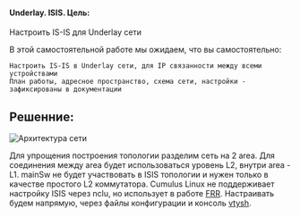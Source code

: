 #### Underlay. ISIS. Цель:

Настроить IS-IS для Underlay сети

В этой самостоятельной работе мы ожидаем, что вы самостоятельно:

    Настроить IS-IS в Underlay сети, для IP связанности между всеми устройствами
    План работы, адресное пространство, схема сети, настройки - зафиксированы в документации


## Решенние:

![Архитектура сети](https://github.com/Roman2dot0/training-otus/blob/master/ex3/isis.png)

Для упрощения построения топологии разделим сеть на 2 area. Для соединения между area будет использоваться уровень L2, внутри area - L1. mainSw не будет участвовать в ISIS топологии и нужен только в качестве простого L2 коммутатора.
Cumulus Linux не поддерживает настройку ISIS через nclu, но использует в работе [FRR](https://frrouting.org). Настраивать будем напрямую, через файлы конфигурации и консоль [vtysh](https://docs.frrouting.org/en/latest/vtysh.html).
